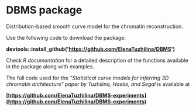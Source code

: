 # DBMS package
Distribution-based smooth curve model for the chromatin reconstruction.

Use the following code to download the package:

**devtools::install_github('https://github.com/ElenaTuzhilina/DBMS')**

Check *R documentation* for a detailed description of the functions available in the package along with examples.

The full code used for the *"Statistical curve models for inferring 3D chromatin architecture" paper by Tuzhilina, Hastie, and Segal* is available at

**[https://github.com/ElenaTuzhilina/DBMS-experiments](https://github.com/ElenaTuzhilina/DBMS-experiments)**

